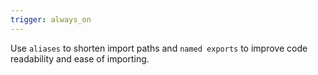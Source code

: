 ```yaml
---
trigger: always_on
---
```


Use `aliases` to shorten import paths and `named exports` to improve code readability and ease of importing.